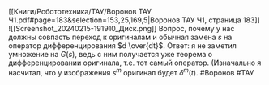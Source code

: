 [[Книги/Робототехника/ТАУ/Воронов ТАУ Ч1.pdf#page=183&selection=153,25,169,5|Воронов ТАУ Ч1, страница 183]]
![[Screenshot_20240215-191910_Диск.png]]
Вопрос, почему у нас должны совпасть переход к оригиналам и обычная замена $s$ на оператор дифференцирования $d \over{dt}$.
Ответ: я не заметил умножение на $G(s)$, ведь с ним получается уже теорема о дифференцировании оригинала, т.е. тот самый оператор. (Изначально я насчитал, что у изображения $s^m$ оригинал будет $δ^m(t)$.
#Воронов #ТАУ